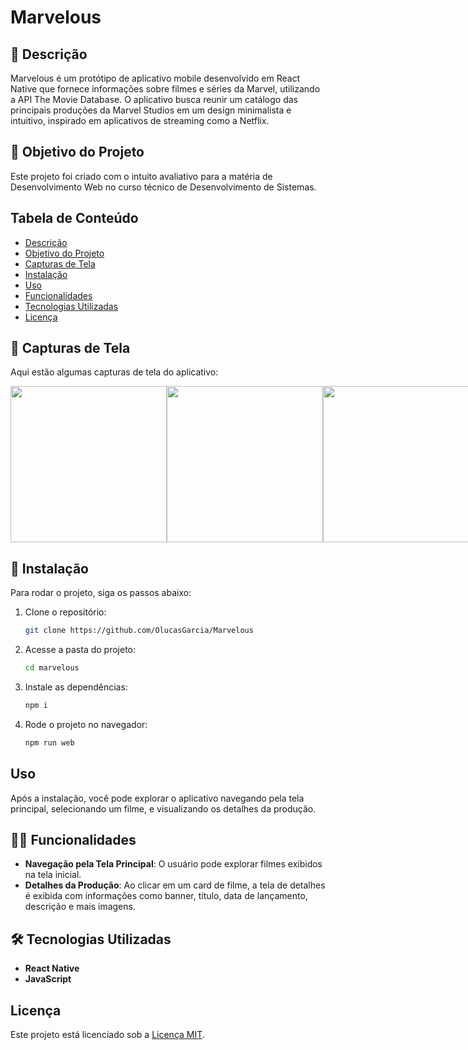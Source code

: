 # Marvelous

## 📄 Descrição
Marvelous é um protótipo de aplicativo mobile desenvolvido em React Native que fornece informações sobre filmes e séries da Marvel, utilizando a API The Movie Database. O aplicativo busca reunir um catálogo das principais produções da Marvel Studios em um design minimalista e intuitivo, inspirado em aplicativos de streaming como a Netflix.

## 🎯 Objetivo do Projeto
Este projeto foi criado com o intuito avaliativo para a matéria de Desenvolvimento Web no curso técnico de Desenvolvimento de Sistemas.

## Tabela de Conteúdo
- [Descrição](#descrição)
- [Objetivo do Projeto](#objetivo-do-projeto)
- [Capturas de Tela](#capturas-de-tela)
- [Instalação](#instalação)
- [Uso](#uso)
- [Funcionalidades](#funcionalidades)
- [Tecnologias Utilizadas](#tecnologias-utilizadas)
- [Licença](#licença)

## 📱 Capturas de Tela
Aqui estão algumas capturas de tela do aplicativo:

<div style="display: flex; justify-content: space-between;" align="center">


   <img src="https://github.com/user-attachments/assets/bfc5d202-b7d7-4d04-895b-e1f9d1b45e18" width="250px" />


   <img src="https://github.com/user-attachments/assets/99ff8bdd-990f-491e-9772-4ae12a014d12" width="250px" />


   <img src="https://github.com/user-attachments/assets/905633a5-1aa5-4db9-97df-82ee47c97dd2" width="250px" />
   
</div>

## 🔗 Instalação
Para rodar o projeto, siga os passos abaixo:

1. Clone o repositório:
   ```bash
   git clone https://github.com/OlucasGarcia/Marvelous
   ```

2. Acesse a pasta do projeto:
   ```bash
   cd marvelous
   ```

3. Instale as dependências:
   ```bash
   npm i
   ```

4. Rode o projeto no navegador:
   ```bash
   npm run web
   ```

## Uso
Após a instalação, você pode explorar o aplicativo navegando pela tela principal, selecionando um filme, e visualizando os detalhes da produção.

## 👨‍💻 Funcionalidades
- **Navegação pela Tela Principal**: O usuário pode explorar filmes exibidos na tela inicial.
- **Detalhes da Produção**: Ao clicar em um card de filme, a tela de detalhes é exibida com informações como banner, título, data de lançamento, descrição e mais imagens.

## 🛠️ Tecnologias Utilizadas
- **React Native**
- **JavaScript**

## Licença
Este projeto está licenciado sob a [Licença MIT](LICENSE).


